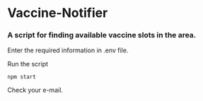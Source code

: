 # Vaccine-Notifier

### A script for finding available vaccine slots in the area. 

Enter the required information in .env file.


Run the script
```
npm start
```

Check your e-mail.

